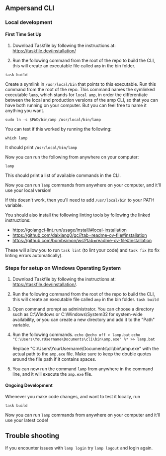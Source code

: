 ## Ampersand CLI

### Local development

#### First Time Set Up

1. Download Taskfile by following the instructions at: <https://taskfile.dev/installation/>

2. Run the following command from the root of the repo to build the CLI, this will create an executable file called `amp` in the bin folder.

```
task build
```

Create a symlink in `/usr/local/bin` that points to this executable. Run this command from the root of the repo. This command names the symlinked executable `lamp`, which stands for `local amp`, in order the differentiate between the local and production versions of the amp CLI, so that you can have both running on your computer. But you can feel free to name it anything you want.

```
sudo ln -s $PWD/bin/amp /usr/local/bin/lamp
```

You can test if this worked by running the following:

```
which lamp
```

It should print `/usr/local/bin/lamp`

Now you can run the following from anywhere on your computer:

```
lamp
```

This should print a list of available commands in the CLI.

Now you can run `lamp` commands from anywhere on your computer, and it'll use your local version!

If this doesn't work, then you'll need to add `/usr/local/bin` to your PATH variable.

You should also install the following linting tools by following the linked instructions:

- <https://golangci-lint.run/usage/install/#local-installation>
- <https://github.com/daixiang0/gci?tab=readme-ov-file#installation>
- <https://github.com/bombsimon/wsl?tab=readme-ov-file#installation>

These will allow you to run `task lint` (to lint your code) and `task fix` (to fix linting errors automatically).

### Steps for setup on Windows Operating System

1. Download Taskfile by following the instructions at: <https://taskfile.dev/installation/>.

2. Run the following command from the root of the repo to build the CLI, this will create an executable file called `amp` in the bin folder.
    `task build`

3. Open command prompt as administrator. You can choose a directory such as C:\Windows or C:\Windows\System32 for system-wide availability, or you can create a new directory and add it to the "Path" variable.

4. Run the following commands.
    `echo @echo off > lamp.bat`
    `echo "C:\Users\YourUsername\Documents\cli\bin\amp.exe" %* >> lamp.bat`

    Replace "C:\Users\YourUsername\Documents\cli\bin\amp.exe" with the actual path to the `amp.exe` file. Make sure to keep the double quotes around the file path if it contains spaces.

5. You can now run the command `lamp` from anywhere in the command line, and it will execute the `amp.exe` file.

#### Ongoing Development

Whenever you make code changes, and want to test it locally, run

```
task build
```

Now you can run `lamp` commands from anywhere on your computer and it'll use your latest code!

## Trouble shooting

If you encounter issues with `lamp login` try `lamp logout` and login again.
